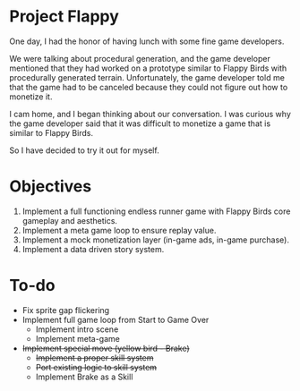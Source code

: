 # Project Flappy
One day, I had the honor of having lunch with some fine game developers.

We were talking about procedural generation, and the game developer mentioned that they had worked on a prototype similar to Flappy Birds with procedurally generated terrain.
Unfortunately, the game developer told me that the game had to be canceled because they could not figure out how to monetize it.

I cam home, and I began thinking about our conversation. I was curious why the game developer said that it was difficult to monetize a game that is similar to Flappy Birds. 

So I have decided to try it out for myself.

# Objectives
1. Implement a full functioning endless runner game with Flappy Birds core gameplay and aesthetics.
2. Implement a meta game loop to ensure replay value.
3. Implement a mock monetization layer (in-game ads, in-game purchase).
4. Implement a data driven story system.

# To-do
- Fix sprite gap flickering
- Implement full game loop from Start to Game Over
  - Implement intro scene
  - Implement meta-game
- ~~Implement special move (yellow bird - Brake)~~
  - ~~Implement a proper skill system~~
  - ~~Port existing logic to skill system~~
  - Implement Brake as a Skill

